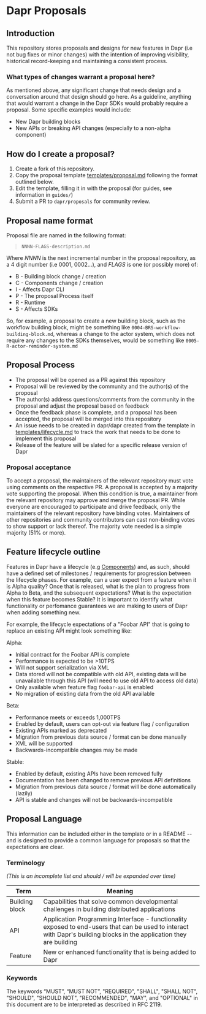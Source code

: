 # Dapr Proposals

## Introduction

This repository stores proposals and designs for new features in Dapr (i.e not bug fixes or minor changes) with the intention of improving visibility, historical record-keeping and maintaining a consistent process.

### What types of changes warrant a proposal here?

As mentioned above, any significant change that needs design and a conversation around that design should go here. As a guideline, anything that would warrant a change in the Dapr SDKs would probably require a proposal. Some specific examples would include:

* New Dapr building blocks
* New APIs or breaking API changes (especially to a non-alpha component)

## How do I create a proposal?

1. Create a fork of this repository.
2. Copy the proposal template [templates/proposal.md](templates/proposal.md) following the format outlined below.
3. Edit the template, filling it in with the proposal (for guides, see information in `guides/`)
5. Submit a PR to `dapr/proposals` for community review.

## Proposal name format

Proposal file are named in the following format:

> `NNNN-FLAGS-description.md`

Where *NNNN* is the next incremental number in the proposal repository, as a 4 digit number (i.e 0001, 0002...), and *FLAGS* is one (or possibly more)  of:

* B - Building block change / creation
* C - Components change / creation
* I - Affects Dapr CLI
* P - The proposal Process itself
* R - Runtime
* S - Affects SDKs

So, for example, a proposal to create a new building block, such as the workflow building block, might be something like `0004-BRS-workflow-building-block.md`, whereas a change to the actor system, which does not require any changes to the SDKs themselves, would be something like `0005-R-actor-reminder-system.md`

## Proposal Process

* The proposal will be opened as a PR against this repository
* Proposal will be reviewed by the community and the author(s) of the proposal
* The author(s) address questions/comments from the community in the proposal and adjust the proposal based on feedback
* Once the feedback phase is complete, and a proposal has been accepted, the proposal will be merged into this repository
* An issue needs to be created in dapr/dapr created from the template in [templates/lifecycle.md](templates/lifecycle.md) to track the work that needs to be done to implement this proposal
* Release of the feature will be slated for a specific release version of Dapr

### Proposal acceptance

To accept a proposal, the maintainers of the relevant repository must vote using comments on the respective PR. A proposal is accepted by a majority vote supporting the proposal. When this condition is true, a maintainer from the relevant repository may approve and merge the proposal PR. While everyone are encouraged to participate and drive feedback, only the maintainers of the relevant repository have binding votes. Maintainers of other repositories and community contributors can cast non-binding votes to show support or lack thereof. The majority vote needed is a simple majority (51% or more).

## Feature lifecycle outline

Features in Dapr have a lifecycle (e.g [Components](https://docs.dapr.io/operations/components/certification-lifecycle/)) and, as such, should have a defined set of milestones / requirements for progression between the lifecycle phases. For example, can a user expect from a feature when it is Alpha quality? Once that is released, what is the plan to progress from Alpha to Beta, and the subsequent expectations? What is the expectation when this feature becomes Stable? It is important to identify what functionality or perfomance guarantees we are making to users of Dapr when adding something new.

For example, the lifecycle expectations of a "Foobar API" that is going to replace an existing API might look something like:

Alpha:
 * Initial contract for the Foobar API is complete
 * Performance is expected to be >10TPS
 * Will not support serialization via XML
 * Data stored will not be compatible with old API, existing data will be unavailable through this API (will need to use old API to access old data)
 * Only available when feature flag `foobar-api` is enabled
 * No migration of existing data from the old API available

Beta:
 * Performance meets or exceeds 1,000TPS
 * Enabled by default, users can opt-out via feature flag / configuration
 * Existing APIs marked as deprecated
 * Migration from previous data source / format can be done manually
 * XML will be supported
 * Backwards-incompatible changes may be made


Stable:
 * Enabled by default, existing APIs have been removed fully
 * Documentation has been changed to remove previous API definitions
 * Migration from previous data source / format will be done automatically (lazily)
 * API is stable and changes will not be backwards-incompatible



## Proposal Language

This information can be included either in the template or in a README -- and is designed to provide a common language for proposals so that the expectations are clear.


### Terminology

_(This is an incomplete list and should / will be expanded over time)_

| Term	| Meaning                                                                                                                                                     |
|------|-------------------------------------------------------------------------------------------------------------------------------------------------------------|
| Building block	| Capabilities that solve common developmental challenges in building distributed applications                                                                |
| API	| Application Programming Interface - functionality exposed to end-users that can be used to interact with Dapr's building blocks in the application they are building  |
| Feature |	New or enhanced functionality that is being added to Dapr |

### Keywords

The keywords “MUST”, “MUST NOT”, "REQUIRED", "SHALL", "SHALL NOT", "SHOULD", "SHOULD NOT", "RECOMMENDED", "MAY",
and "OPTIONAL" in this document are to be interpreted as described in RFC 2119.


